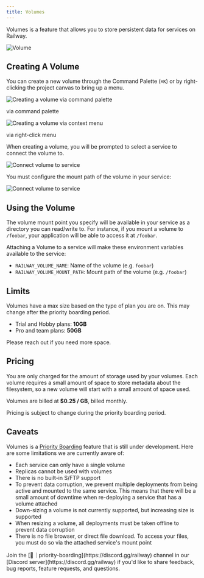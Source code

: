 ```yaml
---
title: Volumes
---
```


<PriorityBoardingBanner />

Volumes is a feature that allows you to store persistent data for services on Railway.

<Image
    layout="intrinsic"
    quality={100}
    width={824}
    height={654}
    src="https://res.cloudinary.com/railway/image/upload/v1687540596/docs/volumes/volumes_su6dly.png"
    alt="Volume"
/>

## Creating A Volume

You can create a new volume through the Command Palette (`⌘K`)
or by right-clicking the project canvas to bring up a menu.

<div style={{ display: 'flex', flexDirection: 'row', gap: '5px' }}>
    <div>
        <Image
            layout="intrinsic"
            quality={100}
            width={1118}
            height={476}
            src="https://res.cloudinary.com/railway/image/upload/v1687539860/docs/volumes/creating-volume-cmdk_w3wsv1.png"
            alt="Creating a volume via command palette"
        />
        <p style={{ marginTop: '-0.2em', fontSize: '0.8em', opacity: '0.6' }}>via command palette</p>
    </div>
    <div>
        <Image
            layout="intrinsic"
            quality={100}
            width={582}
            height={476}
            src="https://res.cloudinary.com/railway/image/upload/v1687539860/docs/volumes/creating-volume-menu_lqax4n.png"
            alt="Creating a volume via context menu"
        />
        <p style={{ marginTop: '-0.2em', fontSize: '0.8em', opacity: '0.6' }}>via right-click menu</p>
    </div>
</div>

When creating a volume, you will be prompted to select a service to connect the volume to.

<Image
    layout="intrinsic"
    quality={100}
    width={1148}
    height={524}
    src="https://res.cloudinary.com/railway/image/upload/v1687542048/docs/volumes/connect-volume-to-service_ao4s5h.png"
    alt="Connect volume to service"
/>

You must configure the mount path of the volume in your service:

<Image
    layout="intrinsic"
    quality={100}
    width={1136}
    height={400}
    src="https://res.cloudinary.com/railway/image/upload/v1687542048/docs/volumes/mount-point_kedfak.png"
    alt="Connect volume to service"
/>

## Using the Volume

The volume mount point you specify will be available in your service as a
directory you can read/write to. For instance, if you mount a volume to
`/foobar`, your application will be able to access it at `/foobar`.

Attaching a Volume to a service will make these environment variables available
to the service:

- `RAILWAY_VOLUME_NAME`: Name of the volume (e.g. `foobar`)
- `RAILWAY_VOLUME_MOUNT_PATH`: Mount path of the volume (e.g. `/foobar`)

## Limits

Volumes have a max size based on the type of plan you are on. This may change
after the priority boarding period.

- Trial and Hobby plans: **10GB**
- Pro and team plans: **50GB**

Please reach out if you need more space.

## Pricing

You are only charged for the amount of storage used by your volumes. Each volume requires a small amount of space to store metadata about the filesystem, so a new volume will start with a small amount of space used.

Volumes are billed at **$0.25 / GB**, billed monthly.

Pricing is subject to change during the priority boarding period.

## Caveats

Volumes is a [Priority Boarding](/reference/priority-boarding) feature that
is still under development. Here are some limitations we are currently aware
of:

- Each service can only have a single volume
- Replicas cannot be used with volumes
- There is no built-in S/FTP support
- To prevent data corruption, we prevent multiple deployments from being active
  and mounted to the same service. This means that there will be a small amount
  of downtime when re-deploying a service that has a volume attached
- Down-sizing a volume is not currently supported, but increasing size is supported
- When resizing a volume, all deployments must be taken offline to prevent data
  corruption
- There is no file browser, or direct file download. To access your files,
  you must do so via the attached service's mount point

<Banner variant="info">
Join the [🚅｜priority-boarding](https://discord.gg/railway) channel in our
[Discord server](https://discord.gg/railway) if you'd like to share feedback,
bug reports, feature requests, and questions.
</Banner>
